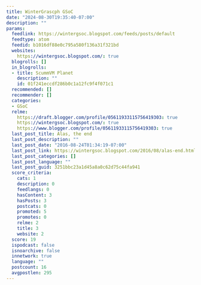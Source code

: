 ```yaml
---
title: WinterGrascph GSoC
date: "2024-08-30T19:35:40-07:00"
description: ""
params:
  feedlink: https://wintergsoc.blogspot.com/feeds/posts/default
  feedtype: atom
  feedid: b1016df88e0c795a580f136a31f321bd
  websites:
    https://wintergsoc.blogspot.com/: true
  blogrolls: []
  in_blogrolls:
  - title: ScummVM Planet
    description: ""
    id: 01f241eccdf286b0c1a12fc9f4f071c1
  recommended: []
  recommender: []
  categories:
  - GSoC
  relme:
    https://draft.blogger.com/profile/05611933115756419303: true
    https://wintergsoc.blogspot.com/: true
    https://www.blogger.com/profile/05611933115756419303: true
  last_post_title: Alas, the end
  last_post_description: ""
  last_post_date: "2016-08-24T01:34:19-07:00"
  last_post_link: https://wintergsoc.blogspot.com/2016/08/alas-end.html
  last_post_categories: []
  last_post_language: ""
  last_post_guid: 3251bbc23a1d45a8a0c62d75c44fa941
  score_criteria:
    cats: 1
    description: 0
    feedlangs: 0
    hasContent: 3
    hasPosts: 3
    postcats: 0
    promoted: 5
    promotes: 0
    relme: 2
    title: 3
    website: 2
  score: 19
  ispodcast: false
  isnoarchive: false
  innetwork: true
  language: ""
  postcount: 16
  avgpostlen: 295
---
```

